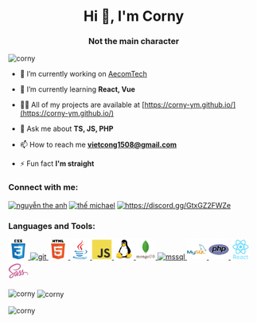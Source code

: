 <h1 align="center">Hi 👋, I'm Corny</h1>
<h3 align="center">Not the main character</h3>

<p align="left"> <img src="https://komarev.com/ghpvc/?username=corny&label=Profile%20views&color=0e75b6&style=flat" alt="corny" /> </p>

- 🔭 I’m currently working on [AecomTech](https://www.facebook.com/AecomTech/)

- 🌱 I’m currently learning **React, Vue**

- 👨‍💻 All of my projects are available at [https://corny-ym.github.io/](https://corny-ym.github.io/)

- 💬 Ask me about **TS, JS, PHP**

- 📫 How to reach me **vietcong1508@gmail.com**

- ⚡ Fun fact **I'm straight**

<h3 align="left">Connect with me:</h3>
<p align="left">
<a href="https://fb.com/nguyễn the anh" target="blank"><img align="center" src="https://raw.githubusercontent.com/rahuldkjain/github-profile-readme-generator/master/src/images/icons/Social/facebook.svg" alt="nguyễn the anh" height="30" width="40" /></a>
<a href="https://www.youtube.com/c/thế michael" target="blank"><img align="center" src="https://raw.githubusercontent.com/rahuldkjain/github-profile-readme-generator/master/src/images/icons/Social/youtube.svg" alt="thế michael" height="30" width="40" /></a>
<a href="https://discord.gg/https://discord.gg/GtxGZ2FWZe" target="blank"><img align="center" src="https://raw.githubusercontent.com/rahuldkjain/github-profile-readme-generator/master/src/images/icons/Social/discord.svg" alt="https://discord.gg/GtxGZ2FWZe" height="30" width="40" /></a>
</p>

<h3 align="left">Languages and Tools:</h3>
<p align="left"> <a href="https://www.w3schools.com/css/" target="_blank" rel="noreferrer"> <img src="https://raw.githubusercontent.com/devicons/devicon/master/icons/css3/css3-original-wordmark.svg" alt="css3" width="40" height="40"/> </a> <a href="https://git-scm.com/" target="_blank" rel="noreferrer"> <img src="https://www.vectorlogo.zone/logos/git-scm/git-scm-icon.svg" alt="git" width="40" height="40"/> </a> <a href="https://www.w3.org/html/" target="_blank" rel="noreferrer"> <img src="https://raw.githubusercontent.com/devicons/devicon/master/icons/html5/html5-original-wordmark.svg" alt="html5" width="40" height="40"/> </a> <a href="https://www.java.com" target="_blank" rel="noreferrer"> <img src="https://raw.githubusercontent.com/devicons/devicon/master/icons/java/java-original.svg" alt="java" width="40" height="40"/> </a> <a href="https://developer.mozilla.org/en-US/docs/Web/JavaScript" target="_blank" rel="noreferrer"> <img src="https://raw.githubusercontent.com/devicons/devicon/master/icons/javascript/javascript-original.svg" alt="javascript" width="40" height="40"/> </a> <a href="https://www.linux.org/" target="_blank" rel="noreferrer"> <img src="https://raw.githubusercontent.com/devicons/devicon/master/icons/linux/linux-original.svg" alt="linux" width="40" height="40"/> </a> <a href="https://www.mongodb.com/" target="_blank" rel="noreferrer"> <img src="https://raw.githubusercontent.com/devicons/devicon/master/icons/mongodb/mongodb-original-wordmark.svg" alt="mongodb" width="40" height="40"/> </a> <a href="https://www.microsoft.com/en-us/sql-server" target="_blank" rel="noreferrer"> <img src="https://www.svgrepo.com/show/303229/microsoft-sql-server-logo.svg" alt="mssql" width="40" height="40"/> </a> <a href="https://www.mysql.com/" target="_blank" rel="noreferrer"> <img src="https://raw.githubusercontent.com/devicons/devicon/master/icons/mysql/mysql-original-wordmark.svg" alt="mysql" width="40" height="40"/> </a> <a href="https://www.php.net" target="_blank" rel="noreferrer"> <img src="https://raw.githubusercontent.com/devicons/devicon/master/icons/php/php-original.svg" alt="php" width="40" height="40"/> </a> <a href="https://reactjs.org/" target="_blank" rel="noreferrer"> <img src="https://raw.githubusercontent.com/devicons/devicon/master/icons/react/react-original-wordmark.svg" alt="react" width="40" height="40"/> </a> <a href="https://sass-lang.com" target="_blank" rel="noreferrer"> <img src="https://raw.githubusercontent.com/devicons/devicon/master/icons/sass/sass-original.svg" alt="sass" width="40" height="40"/> </a> </p>

<p><img align="left" src="https://github-readme-stats.vercel.app/api/top-langs?username=corny&show_icons=true&locale=en&layout=compact" alt="corny" /></p>

<p>&nbsp;<img align="center" src="https://github-readme-stats.vercel.app/api?username=corny&show_icons=true&locale=en" alt="corny" /></p>

<p><img align="center" src="https://github-readme-streak-stats.herokuapp.com/?user=corny&" alt="corny" /></p>
